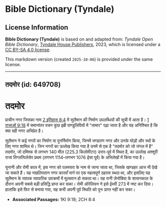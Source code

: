 # Bible Dictionary (Tyndale)

## License Information

**Bible Dictionary (Tyndale)** is based on and adapted from: _Tyndale Open Bible Dictionary_, [Tyndale House Publishers](https://tyndaleopenresources.com/), 2023, which is licensed under a [CC BY-SA 4.0 license](https://creativecommons.org/licenses/by-sa/4.0/legalcode.en).

This markdown version (created `2025-10-06`) is provided under the same license.



--------------------------------

## तदमोर (id: 649708)

तदमोर
=====

प्राचीन नगर जिसका नाम [2 इतिहास 8:4](https://ref.ly/2Chr8:4) में सुलैमान की निर्माण उपलब्धियों की सूची में आता है। [1 राजाओं 9:18](https://ref.ly/1Kgs9:18) में समानांतर वचन कुछ इब्री पाण्डुलिपियों में "तामार" पढ़ा जाता है और यह अनिश्चित है कि क्या वही नगर अभिप्रेत है।

सुलैमान ने कई नगरों का निर्माण या पुनर्निर्माण किया, जिनमें भण्डारण नगर और उनके घोड़ों और रथों के लिए नगर शामिल थे। जिन नगरों का उल्लेख किया गया है उनमें से एक है "तदमोर को जो जंगल में है" तदमोर, जो दमिश्क से लगभग 140 मील (225\.3 किलोमीटर) उत्तर\-पूर्व में स्थित है, का उल्लेख अश्शूरी राजा तिग्लत्पिलेसेर प्रथम (लगभग 1114–लगभग 1076 ईसा पूर्व) के अभिलेखों में किया गया है।

यूनानी और रोमी काल में, इस नगर को पलमयरा के नाम से जाना जाता था, जिसके खण्डहर आज भी देखे जा सकते हैं। यह नखलिस्तान नगर कारवाँ मार्ग पर एक महत्वपूर्ण ठहराव स्थल था, और इसलिए यह सुलैमान के व्यापक व्यापारिक उपक्रमों में मूल्यवान हो सकता था। यह रानी ज़ेनोबिया के शासनकाल के दौरान अपनी सबसे बड़ी प्रसिद्धि प्राप्त कर सका। रोमी ऑरेलियन ने इसे ईस्वी 273 में नष्ट कर दिया। हालांकि इसे फिर से बनाया गया, यह कभी अपनी पूर्व स्थिति को पुनः प्राप्त नहीं कर सका।

* **Associated Passages:** 1KI 9:18; 2CH 8:4

